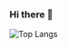 ### Hi there 👋
![Top Langs](https://github-readme-stats.vercel.app/api/top-langs/?username=EdwardMarecos&theme=transparent)


<!--
**EdwardMarecos/EdwardMarecos** is a ✨ _special_ ✨ repository because its `README.md` (this file) appears on your GitHub profile.

Here are some ideas to get you started:

- 🔭 I’m currently working on ...
- 🌱 I’m currently learning ...
- 👯 I’m looking to collaborate on ...
- 🤔 I’m looking for help with ...
- 💬 Ask me about ...
- 📫 How to reach me: ...
- 😄 Pronouns: ...
- ⚡ Fun fact: ...
[![Anurag's GitHub stats](https://github-readme-stats.vercel.app/api?username=edwardmarecos)](https://github.com/anuraghazra/github-readme-stats)
&theme=dracula
-->
